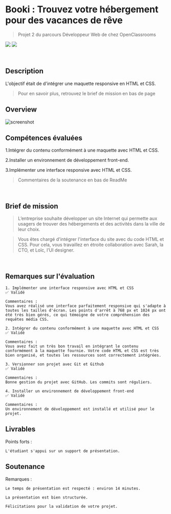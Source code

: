 # Booki : Trouvez votre hébergement pour des vacances de rêve
> Projet 2 du parcours Développeur Web de chez OpenClassrooms

![](https://img.shields.io/badge/CSS3-1572B6?style=for-the-badge&logo=css3&logoColor=white)
![](https://img.shields.io/badge/HTML5-E34F26?style=for-the-badge&logo=html5&logoColor=white)

&nbsp;

## Description

L'objectif était de d'intégrer une maquette responsive en HTML et CSS. 
> Pour en savoir plus, retrouvez le brief de mission en bas de page

## Overview

![screenshot](https://github.com/Mogavartn/portfolio-mo/blob/e06b77f13eeeba0076b1b108bf165e4f93def032/src/images/projects-booki.jpg)

## Compétences évaluées

1.Intégrer du contenu conformément à une maquette avec HTML et CSS.

2.Installer un environnement de développement front-end.

3.Implémenter une interface responsive avec HTML et CSS.

> Commentaires de la soutenance en bas de ReadMe

&nbsp;
## Brief de mission

> L’entreprise souhaite développer un site Internet qui permette aux usagers de trouver des hébergements et des activités dans la ville de leur choix. 

> Vous êtes chargé d'intégrer l'interface du site avec du code HTML et CSS. Pour cela, vous travaillez en étroite collaboration avec Sarah, la CTO, et Loïc, l’UI designer. 

&nbsp;

## Remarques sur l'évaluation
    1. Implémenter une interface responsive avec HTML et CSS
    ✅ Validé

    Commentaires :
    Vous avez réalisé une interface parfaitement responsive qui s'adapte à toutes les tailles d'écran. Les points d'arrêt à 768 px et 1024 px ont été très bien gérés, ce qui témoigne de votre compréhension des requêtes média CSS.

    2. Intégrer du contenu conformément à une maquette avec HTML et CSS
    ✅ Validé

    Commentaires :
    Vous avez fait un très bon travail en intégrant le contenu conformément à la maquette fournie. Votre code HTML et CSS est très bien organisé, et toutes les ressources sont correctement intégrées.

    3. Versionner son projet avec Git et Github
    ✅ Validé

    Commentaires :
    Bonne gestion du projet avec GitHub. Les commits sont réguliers.

    4. Installer un environnement de développement front-end
    ✅ Validé

    Commentaires :
    Un environnement de développement est installé et utilisé pour le projet.

## Livrables

Points forts :

    L'étudiant s'appui sur un support de présentation.

## Soutenance


Remarques :

    Le temps de présentation est respecté : environ 14 minutes.

    La présentation est bien structurée.

    Félicitations pour la validation de votre projet.
